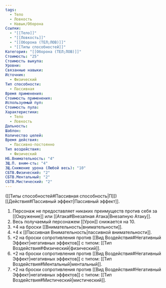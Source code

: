 ```yaml
---
tags:
  - Тело
  - Ловкость
  - Навык/Оборона
Ссылки:
  - "[[Тело]]"
  - "[[Ловкость]]"
  - "[[Оборона (ТЕЛ;ЛОВ)]]"
  - "[[Типы способностей]]"
Категория: "[[Оборона (ТЕЛ;ЛОВ)]]"
Стоимость: "25"
Стоимость выкупа: 
Уровни: 
Связанные навыки: 
Источник:
  - Физический
Тип способности:
  - Пассивная
Время применения: 
Стоимость применения: 
Используемый пул: 
Стоимость пула: 
Характеристики:
  - Тело
  - Ловкость
Дальность: 
Шаблон: 
Количество целей: 
Время действия:
  - Пассивно-постоянно
Тип воздействия:
  - Физический
НБ.Внимательность: "4"
ЗЩ.П. вним-сть: "4"
ЗЩ.Снижение урона (Любой весь): "10"
СБТВ.Физический: "2"
СБТВ.Ментальный: "2"
СБТВ.Мистический: "2"
---
```

([[Типы способностей#Пассивная способность|П]]) [[Действия#Пассивный эффект|Пассивный эффект]]. 

1. Персонаж не предоставляет никаких преимуществ против себя за [[Окружение]] или [[Атака#Внезапная Атака|Внезапную Атаку]]. 
2. Весь получаемый персонажем [[Урон]] снижается на 10.
3. +4 на броски [[Внимательность|внимательности]].
4. +4 к [[Пассивная Внимательность|пассивной внимательности]]. 
5. +2 на броски сопротивления против [[Вид Воздействия#Негативный Эффект|негативных эффектов]] с типом: [[Тип Воздействия#Физический|физический]].
6. +2 на броски сопротивления против [[Вид Воздействия#Негативный Эффект|негативных эффектов]] с типом: [[Тип Воздействия#Ментальный|ментальный]].
7. +2 на броски сопротивления против [[Вид Воздействия#Негативный Эффект|негативных эффектов]] с типом: [[Тип Воздействия#Мистический|мистический]]. 